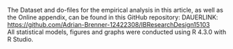 The Dataset and do-files for the empirical analysis in this article, as well as the Online appendix, can be found in this GitHub repository:
DAUERLINK: https://github.com/Adrian-Brenner-12422308/IBResearchDesign15103  
All statistical models, figures and graphs were conducted using R 4.3.0 with R Studio.
